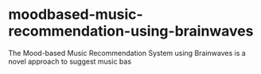 # moodbased-music-recommendation-using-brainwaves
The Mood-based Music Recommendation System using Brainwaves is a novel approach to suggest music bas
